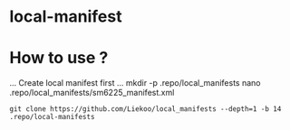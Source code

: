 # local-manifest

# How to use ?
...
Create local manifest first
...
mkdir -p .repo/local_manifests
nano .repo/local_manifests/sm6225_manifest.xml
```
git clone https://github.com/Liekoo/local_manifests --depth=1 -b 14 .repo/local-manifests
```

